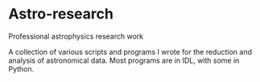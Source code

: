 # Astro-research
Professional astrophysics research work

A collection of various scripts and programs I wrote for the reduction and analysis of astronomical data. Most programs are in IDL, with some in Python.
